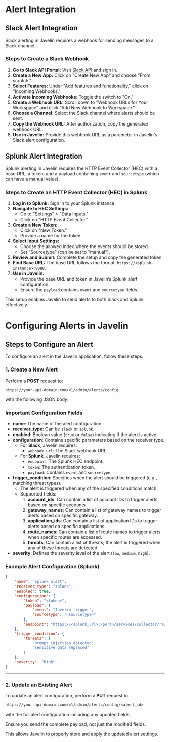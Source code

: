 # Alert Integration

## Slack Alert Integration

Slack alerting in Javelin requires a webhook for sending messages to a Slack channel.

### Steps to Create a Slack Webhook

1. **Go to Slack API Portal:** Visit [Slack API](https://api.slack.com/apps) and sign in.
2. **Create a New App:** Click on "Create New App" and choose "From scratch."
3. **Select Features:** Under "Add features and functionality," click on "Incoming Webhooks."
4. **Activate Incoming Webhooks:** Toggle the switch to "On."
5. **Create a Webhook URL:** Scroll down to "Webhook URLs for Your Workspace" and click "Add New Webhook to Workspace."
6. **Choose a Channel:** Select the Slack channel where alerts should be sent.
7. **Copy the Webhook URL:** After authorization, copy the generated webhook URL.
8. **Use in Javelin:** Provide this webhook URL as a parameter in Javelin's Slack alert configuration.

## Splunk Alert Integration

Splunk alerting in Javelin requires the HTTP Event Collector (HEC) with a base URL, a token, and a payload containing `event` and `sourcetype` (which can have a manual value).

### Steps to Create an HTTP Event Collector (HEC) in Splunk

1. **Log in to Splunk:** Sign in to your Splunk instance.
2. **Navigate to HEC Settings:**
    - Go to "Settings" > "Data Inputs."
    - Click on "HTTP Event Collector."
3. **Create a New Token:**
    - Click on "New Token."
    - Provide a name for the token.
4. **Select Input Settings:**
    - Choose the allowed index where the events should be stored.
    - Set "Sourcetype" (can be set to "manual").
5. **Review and Submit:** Complete the setup and copy the generated token.
6. **Find Base URL:** The base URL follows the format: `https://<splunk-instance>:8088`.
7. **Use in Javelin:**
    - Provide the base URL and token in Javelin’s Splunk alert configuration.
    - Ensure the `payload` contains `event` and `sourcetype` fields.

This setup enables Javelin to send alerts to both Slack and Splunk effectively.

# Configuring Alerts in Javelin

## Steps to Configure an Alert

To configure an alert in the Javelin application, follow these steps:

### 1. Create a New Alert

Perform a **POST** request to:

```
https://your-api-domain.com/v1/admin/alerts/config
```

with the following JSON body:

### Important Configuration Fields

- **name**: The name of the alert configuration.
- **receiver_type**: Can be `slack` or `splunk`.
- **enabled**: Boolean value (`true` or `false`) indicating if the alert is active.
- **configuration**: Contains specific parameters based on the receiver type.
    - For **Slack**, Javelin requires:
        - `webhook_url`: The Slack webhook URL.
    - For **Splunk**, Javelin requires:
        - `endpoint`: The Splunk HEC endpoint.
        - `token`: The authentication token.
        - `payload`: Contains `event` and `sourcetype`.
- **trigger_condition**: Specifies when the alert should be triggered (e.g., matching threat types).
    - The alert is triggered when any of the specified conditions match.
    - Supported fields:
        1. **account_ids**: Can contain a list of account IDs to trigger alerts based on specific accounts.
        2. **gateway_names**: Can contain a list of gateway names to trigger alerts based on specific gateway.
        3. **application_ids**: Can contain a list of application IDs to trigger alerts based on specific applications.
        4. **route_names**: Can contain a list of route names to trigger alerts when specific routes are accessed.
        5. **threats**: Can contain a list of threats; the alert is triggered when any of these threats are detected.
- **severity**: Defines the severity level of the alert (`low`, `medium`, `high`).

### Example Alert Configuration (Splunk)

```json
{
    "name": "Splunk alert",
    "receiver_type": "splunk",
    "enabled": true,
    "configuration": {
        "token": "<token>",
        "payload": {
            "event": "Javelin trigger",
            "sourcetype": "<sourcetype>"
        },
        "endpoint": "https://<splunk_url>:<port>/services/collector/raw"
    },
    "trigger_condition": {
        "threats": [
            "prompt_injection_detected",
            "sensitive_data_replaced"
        ]
    },
    "severity": "high"
}
```

---

### 2. Update an Existing Alert

To update an alert configuration, perform a **PUT** request to:

```
https://your-api-domain.com/v1/admin/alerts/config/<alert_id>
```

with the full alert configuration including any updated fields.

Ensure you send the complete payload, not just the modified fields.

This allows Javelin to properly store and apply the updated alert settings.